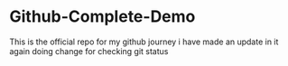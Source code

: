 # Github-Complete-Demo
This is the official repo for my github journey 
i have made an update in it 
again doing change for checking git status
